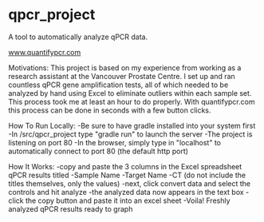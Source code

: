 # qpcr_project
A tool to automatically analyze qPCR data.

www.quantifypcr.com

Motivations:
This project is based on my experience from working as a research
assistant at the Vancouver Prostate Centre. I set up and ran countless
qPCR gene amplification tests, all of which needed to be analyzed by hand
using Excel to eliminate outliers within each sample set. This process 
took me at least an hour to do properly. With quantifypcr.com this process
can be done in seconds with a few button clicks.

How To Run Locally:
-Be sure to have gradle installed into your system first
-In /src/qpcr_project type "gradle run" to launch the server
-The project is listening on port 80
-In the browser, simply type in "localhost" to automatically connect
to port 80 (the default http port)

How It Works:
-copy and paste the 3 columns in the Excel spreadsheet qPCR results titled 
	-Sample Name
	-Target Name
	-CT
(do not include the titles themselves, only the values)
-next, click convert data and select the controls and hit analyze
-the analyzed data now appears in the text box
-click the copy button and paste it into an excel sheet
-Voila! Freshly analyzed qPCR results ready to graph
